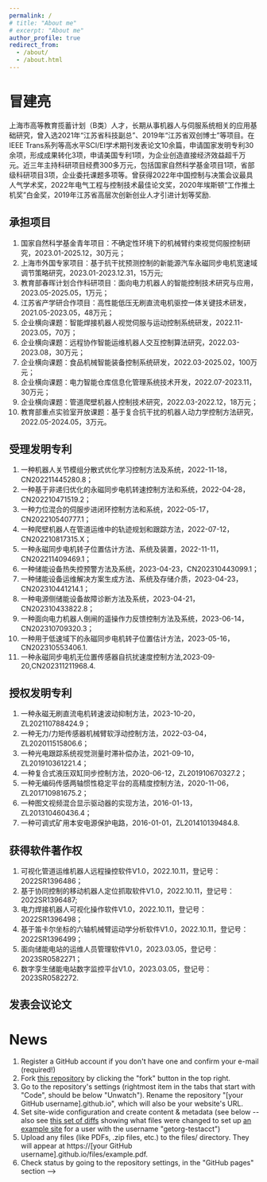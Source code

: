 ```yaml
---
permalink: /
# title: "About me"
# excerpt: "About me"
author_profile: true
redirect_from: 
  - /about/
  - /about.html
---
```

<!--permalink: /: 设置页面的永久链接为根目录。
title: "About me": 设置页面的标题为"About me"。
excerpt: "About me": 设置页面的摘要为"About me"。
author_profile: true: 显示作者的个人资料。
redirect_from:: 设置重定向链接，将其他链接指向该页面。-->

# 冒建亮

上海市高等教育揽蓄计划（B类）人才，长期从事机器人与伺服系统相关的应用基础研究，曾入选2021年“江苏省科技副总”、2019年“江苏省双创博士”等项目。在IEEE Trans系列等高水平SCI/EI学术期刊发表论文10余篇，申请国家发明专利30余项，形成成果转化3项，申请美国专利1项，为企业创造直接经济效益超千万元。近三年主持科研项目经费300多万元，包括国家自然科学基金项目1项，省部级科研项目3项，企业委托课题多项等。曾获得2022年中国控制与决策会议最具人气学术奖，2022年电气工程与控制技术最佳论文奖，2020年埃斯顿“工作推土机奖”白金奖，2019年江苏省高层次创新创业人才引进计划等奖励.

## 承担项目

1. 国家自然科学基金青年项目：不确定性环境下的机械臂约束视觉伺服控制研究，2023.01-2025.12，30万元；
2. 上海市外国专家项目：基于抗干扰预测控制的新能源汽车永磁同步电机宽速域调节策略研究，2023.01-2023.12.31，15万元;
3. 教育部春晖计划合作科研项目：面向电力机器人的智能控制技术研究与应用，2023.05-2025.05，1万元；
4. 江苏省产学研合作项目：高性能低压无刷直流电机驱控一体关键技术研发，2021.05-2023.05，48万元；
5. 企业横向课题：智能焊接机器人视觉伺服与运动控制系统研发，2022.11-2023.05，70万；
6. 企业横向课题：远程协作智能运维机器人交互控制算法研究，2022.03-2023.08，30万元；
7. 企业横向课题：食品机械智能装备控制系统研发，2022.03-2025.02，100万元；
8. 企业横向课题：电力智能仓库信息化管理系统技术开发，2022.07-2023.11，30万元；
9. 企业横向课题：管道爬壁机器人控制技术研究，2022.03-2022.12，18万元；
10. 教育部重点实验室开放课题：基于复合抗干扰的机器人动力学控制方法研究，2022.05-2024.05，3万元。

## 受理发明专利

1. 一种机器人关节模组分散式优化学习控制方法及系统，2022-11-18，CN202211445280.8；
2. 一种基于非递归优化的永磁同步电机转速控制方法和系统，2022-04-28，CN202210471519.2；
3. 一种力位混合的伺服步进闭环控制方法和系统，2022-05-17，CN202210540777.1；
4. 一种爬壁机器人在管道运维中的轨迹规划和跟踪方法，2022-07-12，CN202210817315.X；
5. 一种永磁同步电机转子位置估计方法、系统及装置，2022-11-11，CN202211409469.1；
6. 一种储能设备热失控预警方法及系统，2023-04-23，CN202310443099.1；
7. 一种储能设备运维解决方案生成方法、系统及存储介质，2023-04-23，CN202310441214.1；
8. 一种电源侧储能设备故障诊断方法及系统，2023-04-21，CN202310433822.8；
9. 一种面向电力机器人倒闸的遥操作力反馈控制方法及系统，2023-06-14，CN202310709320.3；
10. 一种用于低速域下的永磁同步电机转子位置估计方法，2023-05-16，CN202310553406.1.
11. 一种永磁同步电机无位置传感器自抗扰速度控制方法,2023-09-20,CN202311211968.4.

## 授权发明专利

1. 一种永磁无刷直流电机转速波动抑制方法，2023-10-20，ZL202110788424.9；
2. 一种无力/力矩传感器机械臂软浮动控制方法，2022-03-04，ZL202011515806.6；
3. 一种光电跟踪系统视觉测量时滞补偿办法，2021-09-10，ZL201910361221.4；
4. 一种复合式液压双缸同步控制方法，2020-06-12，ZL201910670327.2；
5. 一种无编码传感两轴惯性稳定平台的高精度控制方法，2020-11-06，ZL201710981675.2；
6. 一种图文视频混合显示驱动器的实现方法，2016-01-13，ZL201310460436.4；
7. 一种可调式矿用本安电源保护电路，2016-01-01，ZL201410139484.8.

## 获得软件著作权

1. 可视化管道运维机器人远程操控软件V1.0，2022.10.11，登记号：2022SR1396486；
2. 基于协同控制的移动机器人定位抓取软件V1.0，2022.10.11，登记号：2022SR1396487;
3. 电力焊接机器人可视化操作软件V1.0，2022.10.11，登记号：2022SR1396498；
4. 基于笛卡尔坐标的六轴机械臂运动学分析软件V1.0，2022.10.11，登记号：2022SR1396499；
5. 面向储能电站的运维人员管理软件V1.0，2023.03.05，登记号：2023SR0582271；
6. 数字孪生储能电站数字监控平台V1.0，2023.03.05，登记号：2023SR0582272.

## 发表会议论文



News
==========

1. Register a GitHub account if you don't have one and confirm your e-mail (required!)
2. Fork [this repository](https://github.com/academicpages/academicpages.github.io) by clicking the "fork" button in the top right. 
3. Go to the repository's settings (rightmost item in the tabs that start with "Code", should be below "Unwatch"). Rename the repository "[your GitHub username].github.io", which will also be your website's URL.
4. Set site-wide configuration and create content & metadata (see below -- also see [this set of diffs](http://archive.is/3TPas) showing what files were changed to set up [an example site](https://getorg-testacct.github.io) for a user with the username "getorg-testacct")
5. Upload any files (like PDFs, .zip files, etc.) to the files/ directory. They will appear at https://[your GitHub username].github.io/files/example.pdf.  
6. Check status by going to the repository settings, in the "GitHub pages" section
-->
